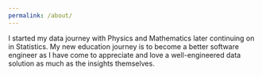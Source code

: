 ```yaml
---
permalink: /about/
---
```



I started my data journey with Physics and Mathematics later continuing on in Statistics. My new education journey is to become a better software engineer as I have come to appreciate and love a well-engineered data solution as much as the insights themselves.